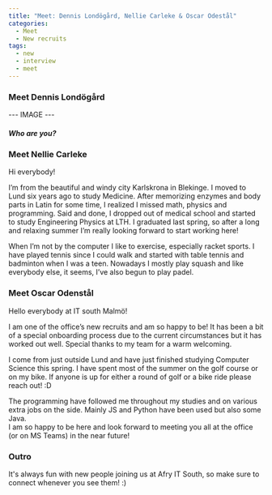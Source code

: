 ```yaml
---
title: "Meet: Dennis Londögård, Nellie Carleke & Oscar Odestål"
categories:
  - Meet
  - New recruits
tags:
  - new
  - interview
  - meet
---
```

### Meet Dennis Londögård
--- IMAGE ---

##### Who are you?


### Meet Nellie Carleke
Hi everybody!

I’m from the beautiful and windy city Karlskrona in Blekinge. I moved to Lund six years ago to study Medicine. After memorizing enzymes and body parts in Latin for some time, I realized I missed math, physics and programming. Said and done, I dropped out of medical school and started to study Engineering Physics at LTH. I graduated last spring, so after a long and relaxing summer I’m really looking forward to start working here!

When I’m not by the computer I like to exercise, especially racket sports. I have played tennis since I could walk and started with table tennis and badminton when I was a teen. Nowadays I mostly play squash and like everybody else, it seems, I’ve also begun to play padel.

### Meet Oscar Odenstål
Hello everybody at IT south Malmö!  

I am one of the office’s new recruits and am so happy to be! It has been a bit of a special onboarding process due to the current circumstances but it has worked out well. 
Special thanks to my team for a warm welcoming.  

I come from just outside Lund and have just finished studying Computer Science this spring. I have spent most of the summer on the golf course or on my bike. If anyone is up for either a round of golf or a bike ride please reach out! :D  

The programming have followed me throughout my studies and on various extra jobs on the side. Mainly JS and Python have been used but also some Java.  
I am so happy to be here and look forward to meeting you all at the office (or on MS Teams) in the near future!

### Outro
It's always fun with new people joining us at Afry IT South, so make sure to connect whenever you see them! :)
<!--stackedit_data:
eyJoaXN0b3J5IjpbLTIwNTE4OTUyMzgsMTQ0OTUwNzUyNSwxOD
YzMzA0NzUsLTkyMDYzOTk1OCwxMTI0MzEzOTM3LDEzMTIzMzEz
N119
-->